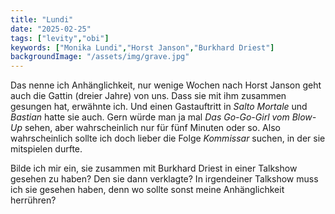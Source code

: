 ```yaml
---
title: "Lundi"
date: "2025-02-25"
tags: ["levity","obi"]
keywords: ["Monika Lundi","Horst Janson","Burkhard Driest"]
backgroundImage: "/assets/img/grave.jpg"
---
```

Das nenne ich Anhänglichkeit, nur wenige Wochen nach Horst Janson geht auch die Gattin (dreier Jahre) von uns. Dass sie mit ihm zusammen gesungen hat, erwähnte ich. Und einen Gastauftritt in *Salto Mortale* und *Bastian* hatte sie auch. Gern würde man ja mal *Das Go-Go-Girl vom Blow-Up* sehen, aber wahrscheinlich nur für fünf Minuten oder so. Also wahrscheinlich sollte ich doch lieber die Folge *Kommissar* suchen, in der sie mitspielen durfte.

Bilde ich mir ein, sie zusammen mit Burkhard Driest in einer Talkshow gesehen zu haben? Den sie dann verklagte? In irgendeiner Talkshow muss ich sie gesehen haben, denn wo sollte sonst meine Anhänglichkeit herrühren?